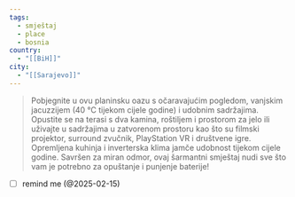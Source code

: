 ```yaml
---
tags:
  - smještaj
  - place
  - bosnia
country:
  - "[[BiH]]"
city:
  - "[[Sarajevo]]"
---
```

> Pobjegnite u ovu planinsku oazu s očaravajućim pogledom, vanjskim jacuzzijem (40 °C tijekom cijele godine) i udobnim sadržajima. Opustite se na terasi s dva kamina, roštiljem i prostorom za jelo ili uživajte u sadržajima u zatvorenom prostoru kao što su filmski projektor, surround zvučnik, PlayStation VR i društvene igre. Opremljena kuhinja i inverterska klima jamče udobnost tijekom cijele godine. Savršen za miran odmor, ovaj šarmantni smještaj nudi sve što vam je potrebno za opuštanje i punjenje baterije!

- [ ] remind me (@2025-02-15)